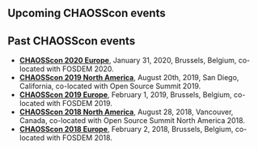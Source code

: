 ## Upcoming CHAOSScon events



## Past CHAOSScon events
* [**CHAOSScon 2020 Europe**](https://chaoss.community/chaosscon-2020-eu/), January 31, 2020, Brussels, Belgium, co-located with FOSDEM 2020.
* [**CHAOSScon 2019 North America**](https://chaoss.community/chaosscon-2019-na/), August 20th, 2019, San Diego, California, co-located with Open Source Summit 2019.
* [**CHAOSScon 2019 Europe**](https://chaoss.community/chaosscon-2019-eu/), February 1, 2019, Brussels, Belgium, co-located with FOSDEM 2019.
* [**CHAOSScon 2018 North America**](https://chaoss.community/chaosscon-2018-na), August 28, 2018, Vancouver, Canada, co-located with Open Source Summit North America 2018.
* [**CHAOSScon 2018 Europe**](https://chaoss.community/chaosscon-2018-eu), February 2, 2018, Brussels, Belgium, co-located with FOSDEM 2018.
